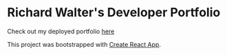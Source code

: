 # Richard Walter's Developer Portfolio

Check out my deployed portfolio [here](https://richardwalter515.github.io/react-portfolio/)

This project was bootstrapped with [Create React App](https://github.com/facebook/create-react-app).

